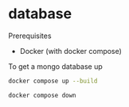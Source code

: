 # database

Prerequisites

- Docker (with docker compose)

To get a mongo database up

```sh
docker compose up --build
```

```sh
docker compose down
```
